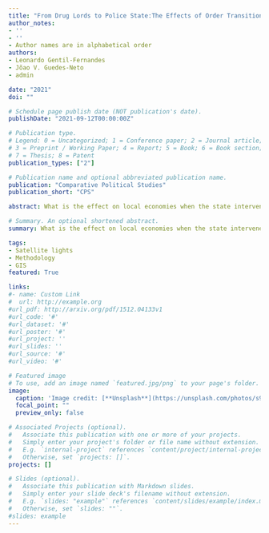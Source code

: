 ```yaml
---
title: "From Drug Lords to Police State:The Effects of Order Transition on Local Economies (forthcoming)"
author_notes:
- ''
- ''
- Author names are in alphabetical order
authors:
- Leonardo Gentil-Fernandes
- Jõao V. Guedes-Neto
- admin

date: "2021"
doi: ""

# Schedule page publish date (NOT publication's date).
publishDate: "2021-09-12T00:00:00Z"

# Publication type.
# Legend: 0 = Uncategorized; 1 = Conference paper; 2 = Journal article;
# 3 = Preprint / Working Paper; 4 = Report; 5 = Book; 6 = Book section;
# 7 = Thesis; 8 = Patent
publication_types: ["2"]

# Publication name and optional abbreviated publication name.
publication: "Comparative Political Studies"
publication_short: "CPS"

abstract: What is the effect on local economies when the state intervenes to capture its own territoriesback from non-state actors?  In 2008, the government of Rio de Janeiro, Brazil implementeda policy to take control offavelasthat were previously dominated by criminal organizations.We use day and night luminosity to assess the effects of this program on economic growth.The difference-in-differences design shows that state intervention has a significant and neg-ative average treatment effect on thefavelasthat received the intervention.   We further testa mechanism to explain this economic downturn institutional replacement.  Based on crimedata, we demonstrate that this effect is caused by the destruction of local markets, especiallyillicit activities. The data highlight the perils of order transition, even when OCGs are removedby state actors. Furthermore, this paper reinforces the need for policies that are mindful of theexternalities of institutional shifts

# Summary. An optional shortened abstract.
summary: What is the effect on local economies when the state intervenes to capture its own territoriesback from non-state actors?

tags:
- Satellite lights
- Methodology
- GIS
featured: True

links:
#- name: Custom Link
#  url: http://example.org
#url_pdf: http://arxiv.org/pdf/1512.04133v1
#url_code: '#'
#url_dataset: '#'
#url_poster: '#'
#url_project: ''
#url_slides: ''
#url_source: '#'
#url_video: '#'

# Featured image
# To use, add an image named `featured.jpg/png` to your page's folder. 
image:
  caption: 'Image credit: [**Unsplash**](https://unsplash.com/photos/s9CC2SKySJM)'
  focal_point: ""
  preview_only: false

# Associated Projects (optional).
#   Associate this publication with one or more of your projects.
#   Simply enter your project's folder or file name without extension.
#   E.g. `internal-project` references `content/project/internal-project/index.md`.
#   Otherwise, set `projects: []`.
projects: []

# Slides (optional).
#   Associate this publication with Markdown slides.
#   Simply enter your slide deck's filename without extension.
#   E.g. `slides: "example"` references `content/slides/example/index.md`.
#   Otherwise, set `slides: ""`.
#slides: example
---
```


